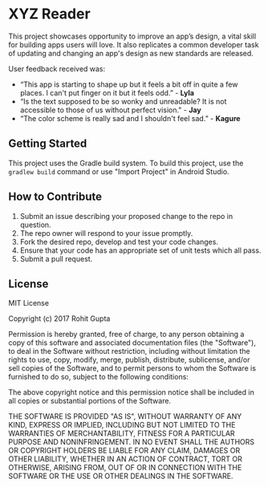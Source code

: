 # XYZ Reader
This project showcases opportunity to improve an app’s design, a vital skill for building apps users will love. It also replicates a common developer task of updating and changing an app's design as new standards are released. 

User feedback received was:

* “This app is starting to shape up but it feels a bit off in quite a few places. I can't put finger on it but it feels odd.” - **Lyla**
* “Is the text supposed to be so wonky and unreadable? It is not accessible to those of us without perfect vision." - **Jay**
* “The color scheme is really sad and I shouldn't feel sad.” - **Kagure**

## Getting Started
This project uses the Gradle build system. 
To build this project, use the `gradlew build` command or use "Import Project" in Android Studio.

## How to Contribute
1. Submit an issue describing your proposed change to the repo in question.
2. The repo owner will respond to your issue promptly.
3. Fork the desired repo, develop and test your code changes.
4. Ensure that your code has an appropriate set of unit tests which all pass.
5. Submit a pull request.

## License

MIT License

Copyright (c) 2017 Rohit Gupta

Permission is hereby granted, free of charge, to any person obtaining a copy
of this software and associated documentation files (the "Software"), to deal
in the Software without restriction, including without limitation the rights
to use, copy, modify, merge, publish, distribute, sublicense, and/or sell
copies of the Software, and to permit persons to whom the Software is
furnished to do so, subject to the following conditions:

The above copyright notice and this permission notice shall be included in all
copies or substantial portions of the Software.

THE SOFTWARE IS PROVIDED "AS IS", WITHOUT WARRANTY OF ANY KIND, EXPRESS OR
IMPLIED, INCLUDING BUT NOT LIMITED TO THE WARRANTIES OF MERCHANTABILITY,
FITNESS FOR A PARTICULAR PURPOSE AND NONINFRINGEMENT. IN NO EVENT SHALL THE
AUTHORS OR COPYRIGHT HOLDERS BE LIABLE FOR ANY CLAIM, DAMAGES OR OTHER
LIABILITY, WHETHER IN AN ACTION OF CONTRACT, TORT OR OTHERWISE, ARISING FROM,
OUT OF OR IN CONNECTION WITH THE SOFTWARE OR THE USE OR OTHER DEALINGS IN THE
SOFTWARE.
